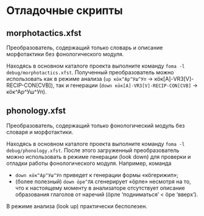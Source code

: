 # Отладочные скрипты

## morphotactics.xfst

Преобразователь, содержащий только словарь и описание морфотактики без фонологического модуля.

Находясь в основном каталоге проекта выполните команду `foma -l debug/morphotactics.xfst`. Полученный преобразователь можно использовать как в режиме анализа (`up кӧк^Ар^Уш^Уп` → кӧк[A]-VR3[V]-RECIP-CON[CVB]), так и генерации (`down кӧк[A]-VR3[V]-RECIP-CON[CVB]` → кӧк^Ар^Уш^Уп).

## phonology.xfst

Преобразователь, содержащий только фонологический модуль без словаря и морфотактики.

Находясь в основном каталоге проекта выполните команду `foma -l debug/phonology.xfst`. После этого загруженный преобразователь можно использовать в режиме генерации (look down) для проверки и отладки работы фонологического модуля. Например, команда
* `down кӧк^Ар^Уш^Уп` приведет к генерации формы «кӧгерижип»;
* (более полезный) `down ӧре^ЛА` сгенерирует «ӧрле» несмотря на то, что к настоящему моменту в анализаторе отсутствует описание образования глаголов от наречий (ӧрле ‘подниматься’ < ӧре ‘вверх’).

В режиме анализа (look up) практически бесполезен.
